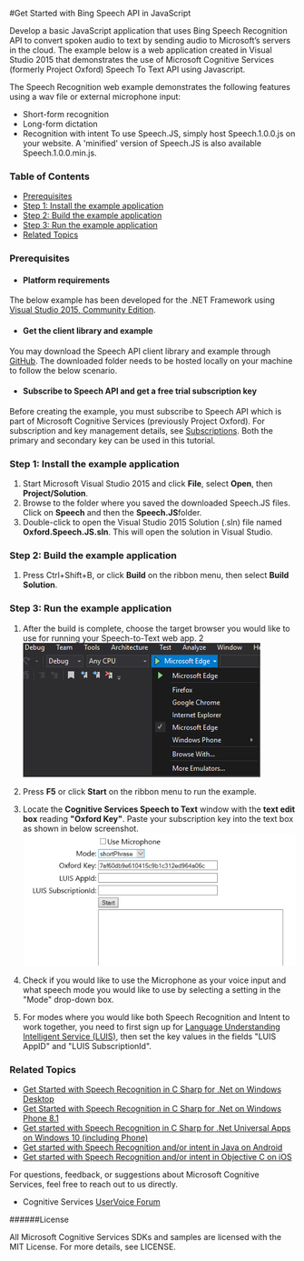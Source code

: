 <!-- 
NavPath: Bing Speech API/Get Started with Speech API
LinkLabel: Get started with Speech Recognition and/or intent in JavaScript
Url: Speech-api/documentation/GetStarted/GetStartedJS
Weight: 100
-->

#Get Started with Bing Speech API in JavaScript

Develop a basic JavaScript application that uses Bing Speech Recognition API to convert spoken audio to text by sending audio to Microsoft’s servers in the cloud. The example below is a web application created in Visual Studio 2015 that demonstrates the use of Microsoft Cognitive Services (formerly Project Oxford) Speech To Text API using Javascript.  

The Speech Recognition web example demonstrates the following features using a wav file or external microphone input:
 * Short-form recognition
 * Long-form dictation
 * Recognition with intent
To use Speech.JS, simply host Speech.1.0.0.js on your website. A 'minified' version of Speech.JS is also available Speech.1.0.0.min.js.

### Table of Contents
*	[Prerequisites](#Prerequisites)
*	[Step 1: Install the example application](#Step1)
*	[Step 2: Build the example application](#Step2)
*	[Step 3: Run the example application](#Step3)
*	[Related Topics](#Related)

### <a name="Prerequisites">Prerequisites</a>
* #### Platform requirements
The below example has been developed for the .NET Framework using [Visual Studio 2015, Community Edition](https://www.visualstudio.com/products/visual-studio-community-vs). 

* #### Get the client library and example
You may download the Speech API client library and example through  [GitHub](https://github.com/Microsoft/ProjectOxford-ClientSDK/tree/master/Speech/Speech.JS). The downloaded folder needs to be hosted locally on your machine to follow the below scenario.

* #### Subscribe to Speech API and get a free trial subscription key 
Before creating the example, you must subscribe to Speech API which is part of Microsoft Cognitive Services (previously Project Oxford). For subscription and key management details, see [Subscriptions](https://www.microsoft.com/cognitive-services/en-us/sign-up). Both the primary and secondary key can be used in this tutorial. 

### <a name="Step1">Step 1: Install the example application</a>
1.	Start Microsoft Visual Studio 2015 and click **File**, select **Open**, then **Project/Solution**.
2.	Browse to the folder where you saved the downloaded Speech.JS files. Click on **Speech** and then the **Speech.JS**folder.
3.	Double-click to open the Visual Studio 2015 Solution (.sln) file named **Oxford.Speech.JS.sln**. This will open the solution in Visual Studio.

### <a name="Step2">Step 2: Build the example application</a>
1.	Press Ctrl+Shift+B, or click **Build** on the ribbon menu, then select **Build Solution**.

### <a name="Step3">Step 3: Run the example application</a>
1.	After the build is complete, choose the target browser you would like to use for running your Speech-to-Text web app. 
2
![Speech choose emulator](../Images/SelectEmulator.png)

2.	Press **F5** or click **Start** on the ribbon menu to run the example.  
3.	Locate the **Cognitive Services Speech to Text** window with the **text edit box** reading **"Oxford Key"**. Paste your subscription key into the text box as shown in below screenshot. 
![Speech Recognition paste in subscription key](../Images/JS-SpeechUI.PNG)
4. Check if you would like to use the Microphone as your voice input and what speech mode you would like to use by selecting a setting in the "Mode" drop-down box.
5. For modes where you would like both Speech Recognition and Intent to work together, you need to first sign up for [Language Understanding Intelligent Service (LUIS)](https://www.luis.ai/), then set the key values in the fields "LUIS AppID" and "LUIS SubscriptionId".

### <a name="Related">Related Topics</a>
* [Get Started with Speech Recognition in C Sharp for .Net on Windows Desktop](GetStartedCSharpDesktop.md) 
* [Get Started with Speech Recognition in C Sharp for .Net on Windows Phone 8.1](GetStartedCSharpWinPhone.md)
* [Get started with Speech Recognition in C Sharp for .Net Universal Apps on Windows 10 (including Phone)](GetStartedCSharpWin10.md) 
* [Get started with Speech Recognition and/or intent in Java on Android](GetStartedJavaAndroid.md)
* [Get started with Speech Recognition and/or intent in Objective C on iOS](Get-Started-ObjectiveC-iOS.md) 


For questions, feedback, or suggestions about Microsoft Cognitive Services, feel free to reach out to us directly.

 * Cognitive Services [UserVoice Forum](https://cognitive.uservoice.com/)

######License

All Microsoft Cognitive Services SDKs and samples are licensed with the MIT License. For more details, see LICENSE.

 

